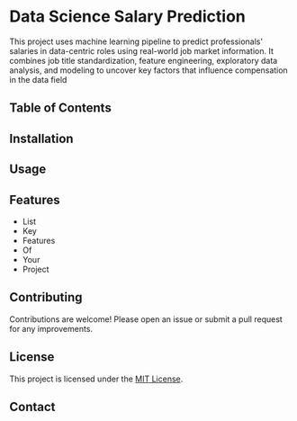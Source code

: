 # Data Science Salary Prediction

This project uses machine learning pipeline to predict professionals' salaries in data-centric roles using real-world job market information. It combines job title standardization, feature engineering, exploratory data analysis, and modeling to uncover key factors that influence compensation in the data field


## Table of Contents


## Installation



## Usage



## Features

- List
- Key
- Features
- Of
- Your
- Project

## Contributing

Contributions are welcome! Please open an issue or submit a pull request for any improvements.

## License

This project is licensed under the [MIT License](LICENSE).

## Contact
